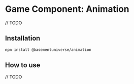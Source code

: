 # Game Component: Animation

// TODO

## Installation

```bash
npm install @basementuniverse/animation
```

## How to use

// TODO
